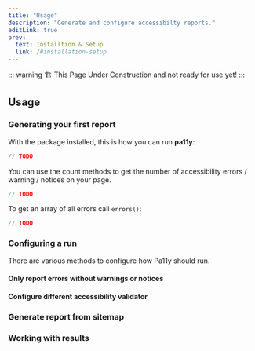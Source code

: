 ```yaml
---
title: "Usage"
description: "Generate and configure accessibilty reports."
editLink: true
prev:
  text: Installtion & Setup
  link: /#installation-setup
---
```


::: warning
🏗️ This Page Under Construction and not ready for use yet!
:::

## Usage

### Generating your first report

With the package installed, this is how you can run **pa11y**:

```php
// TODO
```

You can use the count methods to get the number of accessibility errors / warning / notices on your page.

```php
// TODO
```

To get an array of all errors call ``errors()``:

```php
// TODO
```

### Configuring a run

There are various methods to configure how Pa11y should run.

#### Only report errors without warnings or notices

#### Configure different accessibility validator

### Generate report from sitemap


### Working with results
